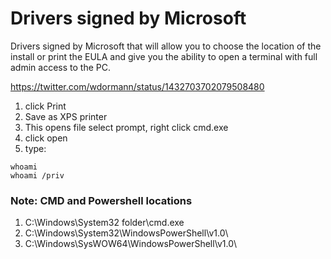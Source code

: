 # Drivers signed by Microsoft
Drivers signed by Microsoft that will allow you to choose the location of the install or print the EULA and give you the ability to open a terminal with full admin access to the PC. 

https://twitter.com/wdormann/status/1432703702079508480
1. click Print 
2. Save as XPS printer 
3. This opens file select prompt, right click cmd.exe  
4. click open 
5. type: 
``` 
whoami 
whoami /priv
```

### Note: CMD and Powershell locations
1. C:\Windows\System32 folder\cmd.exe
2. C:\Windows\System32\WindowsPowerShell\v1.0\
3. C:\Windows\SysWOW64\WindowsPowerShell\v1.0\







